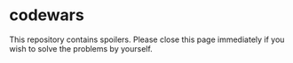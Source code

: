 # codewars
This repository contains spoilers.
Please close this page immediately if you wish to solve the problems by yourself.
